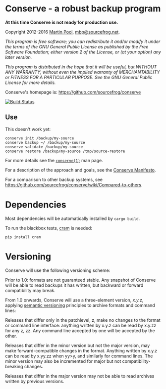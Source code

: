 Conserve - a robust backup program
==================================

**At this time Conserve is not ready for production use.**

Copyright 2012-2016 [Martin Pool][1], mbp@sourcefrog.net.

_This program is free software; you can redistribute it and/or
modify it under the terms of the GNU General Public License
as published by the Free Software Foundation; either version 2
of the License, or (at your option) any later version._

_This program is distributed in the hope that it will be useful,
but WITHOUT ANY WARRANTY; without even the implied warranty of
MERCHANTABILITY or FITNESS FOR A PARTICULAR PURPOSE.  See the
GNU General Public License for more details._

Conserve's homepage is: <https://github.com/sourcefrog/conserve>

[![Build Status](https://travis-ci.org/sourcefrog/conserve.png?branch=rust)](https://travis-ci.org/sourcefrog/conserve)

Use
---

This doesn't work yet:

    conserve init /backup/my-source
    conserve backup ~/ /backup/my-source
    conserve validate /backup/my-source
    conserve restore /backup/my-source /tmp/source-restore

For more details see the
[`conserve(1)`](https://github.com/sourcefrog/conserve/blob/master/man/conserve.asciidoc)
man page.

For a description of the approach and goals, see the
[Conserve Manifesto](doc/manifesto.md).

For a comparison to other backup systems, see
<https://github.com/sourcefrog/conserve/wiki/Compared-to-others>.


Dependencies
============

Most dependencies will be automatically installed by `cargo build`.

To run the blackbox tests, [cram](https://pypi.python.org/pypi/cram) is needed:

    pip install cram

[1]: http://sourcefrog.net/
[2]: https://www.apache.org/licenses/LICENSE-2.0.html

Versioning
==========

Conserve will use the following versioning scheme:

Prior to 1.0: formats are not guaranteed stable. Any snapshot of Conserve will
be able to read backups it has written, but backward or forward compatibility
may break.

From 1.0 onwards, Conserve will use a three-element version, _x.y.z_, applying
[semantic versioning](http://semver.org/) principles to archive formats and
command lines:

Releases that differ only in the patchlevel, z, make no changes to the format
or command line interface: anything written by x.y.z can be read by x.y.zz for
any z, zz.  Any command line accepted by one will be accepted by the other.

Releases that differ in the minor version but not the major version, may make
forward-compatible changes in the format.  Anything written by x.y.z can be
read by x.yy.zz when yy>y, and similarly for command lines.  The minor version
may also be incremented for major but not compatibility-breaking changes.

Releases that differ in the major version may not be able to read archives
written by previous versions.
